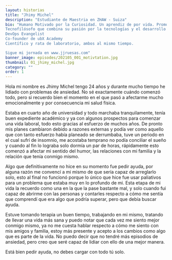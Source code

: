 ```yaml
---
layout: historias
title: "Jhimy Michel"
description: "Estudiante de Maestria en ZHAW - Suiza"
bio: "Humano Motivado por la Curiosidad. Un aprendiz de por vida. Promotor de Kaizen.
Tecnofilósofo que combina su pasión por la tecnologías y el desarrollo personal.
DevOps Evangelist
Co-founder de ubX Academy
Científico y rata de laboratorio, ambos al mismo tiempo.

Sigue mi jornada en www.jjruesas.com"
banner_image: episodes/202105_001_motivtation.jpg
thumbnail: 01_jhimy_michel.jpg
category: ""
order: 1
---
```


Hola mi nombre es Jhimy Michel tengo 24 años y durante mucho tiempo he lidiado con problemas de ansiedad. No sé exactamente cuándo comenzó todo, pero si recuerdo bien el momento en el que pasó a afectarme mucho emocionalmente y por consecuencia  mi salud física.

Estaba en cuarto año de universidad y todo marchaba tranquilamente, tenía buen expediente académico y ya con algunos prospectos para comenzar una vida laboral, todo esto gracias al esfuerzo de muchos años. De pronto mis planes cambiaron debido a razones externas y podía ver como aquello que con tanto esfuerzo había planeado se derrumbaba, tuve un periodo en el cual sufrí de insomnio, me acostaba temprano no podía conciliar el sueño y cuando al fin lo lograba solo dormía un par de horas, rápidamente esto comenzó a afectar mi sentido del humor, las relaciones con mi familia y la relación que tenía conmigo mismo.

Algo que definitivamente no hice en su momento fue pedir ayuda, por alguna razón me convencí a mi mismo de que sería capaz de arreglarlo solo, esto al final no funcionó porque lo único que hice fue usar paliativos para un problema que estaba muy en lo profundo de mi. Esta etapa de mi vida la recuerdo como una en la que la pase bastante mal, y solo cuando fui capaz de abrirme con las personas y contarles respecto a cómo me sentía que comprendí que era algo que podría superar, pero que debía buscar ayuda.

Estuve tomando terapia un buen tiempo, trabajando en mi mismo, tratando de llevar una vida más sana y puedo notar que cada vez me siento mejor conmigo mismo, ya no me cuesta hablar respecto a cómo me siento con mis amigos y familia, estoy más presente y acepto a los cambios como algo que es parte de la vida. No puedo decir que no tendré más episodios de ansiedad, pero creo que seré capaz de lidiar con ello de una mejor manera.

Está bien pedir ayuda, no debes cargar con todo tú solo.
